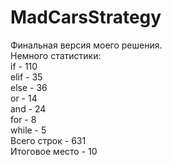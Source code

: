 # MadCarsStrategy
Финальная версия моего решения.<br>
Немного статистики:<br>
if    - 110<br>
elif  - 35<br>
else  - 36<br>
or    - 14<br>
and   - 24<br>
for   - 8<br>
while - 5<br>
Всего строк - 631<br>
Итоговое место - 10
